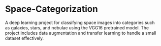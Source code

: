 # Space-Categorization
 A deep learning project for classifying space images into categories such as galaxies, stars, and nebulae using the VGG16 pretrained model. The project includes data augmentation and transfer learning to handle a small dataset effectively.
